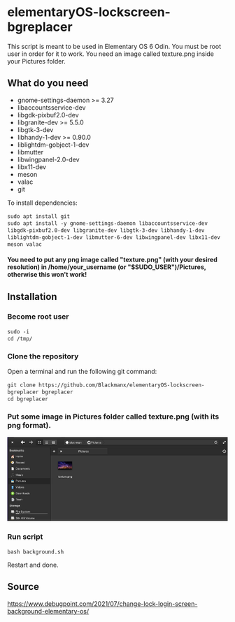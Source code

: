 # elementaryOS-lockscreen-bgreplacer

This script is meant to be used in Elementary OS 6 Odin. You must be root user in order for it to work. You need an image called texture.png inside your Pictures folder.

## What do you need

* gnome-settings-daemon >= 3.27
* libaccountsservice-dev
* libgdk-pixbuf2.0-dev
* libgranite-dev >= 5.5.0
* libgtk-3-dev
* libhandy-1-dev >= 0.90.0
* liblightdm-gobject-1-dev
* libmutter
* libwingpanel-2.0-dev
* libx11-dev
* meson
* valac
* git

To install dependencies:

```
sudo apt install git
sudo apt install -y gnome-settings-daemon libaccountsservice-dev libgdk-pixbuf2.0-dev libgranite-dev libgtk-3-dev libhandy-1-dev liblightdm-gobject-1-dev libmutter-6-dev libwingpanel-dev libx11-dev meson valac
``` 

#### You need to put any png image called "texture.png" (with your desired resolution) in /home/your_username (or "$SUDO_USER")/Pictures, otherwise this won't work!

## Installation

### Become root user

```
sudo -i
cd /tmp/
```

### Clone the repository

Open a terminal and run the following git command:

```
git clone https://github.com/Blackmanx/elementaryOS-lockscreen-bgreplacer bgreplacer
cd bgreplacer
```

### Put some image in Pictures folder called texture.png (with its png format).

![Screenshot](Pictures.png)

### Run script

```
bash background.sh
```

Restart and done.

## Source

https://www.debugpoint.com/2021/07/change-lock-login-screen-background-elementary-os/
